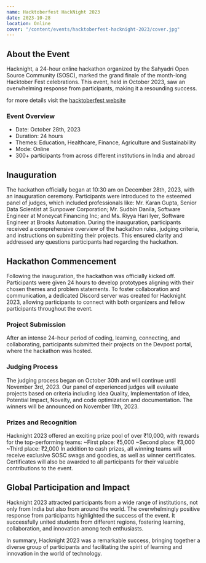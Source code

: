 ```yaml
---
name: Hacktoberfest HackNight 2023
date: 2023-10-28
location: Online
cover: "/content/events/hacktoberfest-hacknight-2023/cover.jpg"
---
```


## About the Event

Hacknight, a 24-hour online hackathon organized by the Sahyadri Open Source Community (SOSC), marked the grand finale of the month-long Hacktober Fest celebrations. This event, held in October 2023, saw an overwhelming response from participants, making it a resounding success.

for more details visit the [hacktoberfest website](https://hacknight.sosc.org.in/)

### Event Overview

- Date: October 28th, 2023
- Duration: 24 hours
- Themes: Education, Healthcare, Finance, Agriculture and Sustainability
- Mode: Online
- 300+ participants from across different institutions in India and abroad

## Inauguration

The hackathon officially began at 10:30 am on December 28th, 2023, with an inauguration ceremony. Participants were introduced to the esteemed panel of judges, which included professionals like: Mr. Karan Gupta, Senior Data Scientist at Sunpower Corporation; Mr. Sudbin Danila, Software Engineer at Moneycat Financing Inc; and Ms. Riyya Hari Iyer, Software Engineer at Brooks Automation. During the inauguration, participants received a comprehensive overview of the hackathon rules, judging criteria, and instructions on submitting their projects. This ensured clarity and addressed any questions participants had regarding the hackathon.

## Hackathon Commencement

Following the inauguration, the hackathon was officially kicked off. Participants were given 24 hours to develop prototypes aligning with their chosen themes and problem statements. To foster collaboration and communication, a dedicated Discord server was created for Hacknight 2023, allowing participants to connect with both organizers and fellow participants throughout the event.

### Project Submission

After an intense 24-hour period of coding, learning, connecting, and collaborating, participants submitted their projects on the Devpost portal, where the hackathon was hosted.

### Judging Process

The judging process began on October 30th and will continue until November 3rd, 2023. Our panel of experienced judges will evaluate projects based on criteria including Idea Quality, Implementation of Idea, Potential Impact, Novelty, and code optimization and documentation. The winners will be announced on November 11th, 2023.

### Prizes and Recognition

Hacknight 2023 offered an exciting prize pool of over ₹10,000, with rewards for the top-performing teams:
~First place: ₹5,000
~Second place: ₹3,000
~Third place: ₹2,000
In addition to cash prizes, all winning teams will receive exclusive SOSC swags and goodies, as well as winner certificates. Certificates will also be awarded to all participants for their valuable contributions to the event.

## Global Participation and Impact

Hacknight 2023 attracted participants from a wide range of institutions, not only from India but also from around the world. The overwhelmingly positive response from participants highlighted the success of the event. It successfully united students from different regions, fostering learning, collaboration, and innovation among tech enthusiasts.

In summary, Hacknight 2023 was a remarkable success, bringing together a diverse group of participants and facilitating the spirit of learning and innovation in the world of technology.
